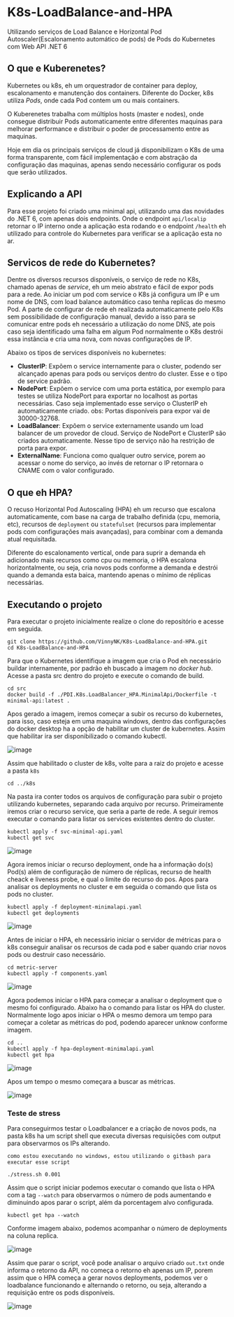 # K8s-LoadBalance-and-HPA
Utilizando serviços de Load Balance e Horizontal Pod Autoscaler(Escalonamento automático de pods) de Pods do Kubernetes com Web API .NET 6

## O que e Kuberenetes?
  Kubernetes ou k8s, eh um orquestrador de container para deploy, escalonamento e manutenção dos containers. Diferente do Docker, k8s utiliza *Pods*, onde cada Pod contem um ou mais containers.
  
   O Kuberenetes trabalha com múltiplos hosts (master e nodes), onde consegue distribuir Pods automaticamente entre diferentes maquinas para melhorar performance e distribuir o poder de processamento entre as maquinas.
   
   Hoje em dia os principais serviços de cloud já disponibilizam o K8s de uma forma transparente, com fácil implementação e com abstração da configuração das maquinas, apenas sendo necessário configurar os pods que serão utilizados.

## Explicando a API
  Para esse projeto foi criado uma minimal api, utilizando uma das novidades do .NET 6, com apenas dois endpoints. Onde o endpoint ```api/localip``` retornar o IP interno onde a aplicação esta rodando e o endpoint ```/health``` eh utilizado para controle do Kubernetes para verificar se a aplicação esta no ar.

## Servicos de rede do Kubernetes?
  Dentre os diversos recursos disponíveis, o serviço de rede no K8s, chamado apenas de *service*, eh um meio abstrato e fácil de expor pods para a rede. Ao iniciar um pod com service o K8s já configura um IP e um nome de DNS, com load balance automático caso tenha replicas do mesmo Pod. A parte de configurar de rede eh realizada automaticamente pelo K8s sem possibilidade de configuração manual, devido a isso para se comunicar entre pods eh necessário a utilização do nome DNS, ate pois caso seja identificado uma falha em algum Pod normalmente o K8s destrói essa instância e cria uma nova, com novas configurações de IP.
  
  Abaixo os tipos de services disponíveis no kubernetes:
  
- **ClusterIP**: Expõem o service internamente para o cluster, podendo ser alcançado apenas para pods ou serviços dentro do cluster. Esse e o tipo de service padrão.
- **NodePort**: Expõem o service com uma porta estática, por exemplo para testes se utiliza NodePort para exportar no localhost as portas necessárias. Caso seja implementado esse serviço o ClusterIP eh automaticamente criado. obs: Portas disponíveis para expor vai de 30000-32768.
- **LoadBalancer**: Expõem o service externamente usando um load balancer de um provedor de cloud. Serviço de NodePort e ClusterIP são criados automaticamente. Nesse tipo de serviço não ha restrição de porta para expor.
- **ExternalName**: Funciona como qualquer outro service, porem ao acessar o nome do serviço, ao invés de retornar o IP retornara o CNAME com o valor configurado.

## O que eh HPA?
  O recuso Horizontal Pod Autoscaling (HPA) eh um recurso que escalona automaticamente, com base na carga de trabalho definida (cpu, memoria, etc), recursos de ```deployment``` ou ```statefulset``` (recursos para implementar pods com configurações mais avançadas), para combinar com a demanda atual requisitada.
  
  Diferente do escalonamento vertical, onde para suprir a demanda eh adicionado mais recursos como cpu ou memoria, o HPA escalona horizontalmente, ou seja, cria novos pods conforme a demanda e destrói
quando a demanda esta baica, mantendo apenas o mínimo de réplicas necessárias.

## Executando o projeto
Para executar o projeto inicialmente realize o clone do repositório e acesse em seguida.
```
git clone https://github.com/VinnyNK/K8s-LoadBalance-and-HPA.git
cd K8s-LoadBalance-and-HPA
```

Para que o Kubernetes identifique a imagem que cria o Pod eh necessário buildar internamente, por padrão eh buscado a imagem no *docker hub*. Acesse a pasta src dentro do projeto e execute o comando de build.
```
cd src
docker build -f ./PDI.K8s.LoadBalancer_HPA.MinimalApi/Dockerfile -t minimal-api:latest .
```

Apos gerado a imagem, iremos começar a subir os recurso do kubernetes, para isso, caso esteja em uma maquina windows, dentro das configurações do docker desktop ha a opção de habilitar um cluster de kubernetes. Assim que habilitar ira ser disponibilizado o comando kubectl.

![image](https://user-images.githubusercontent.com/28060427/145230374-df27b6ed-807c-4600-9db9-9094754edf09.png)

Assim que habilitado o cluster de k8s, volte para a raiz do projeto e acesse a pasta ```k8s```
```
cd ../k8s
```

Na pasta ira conter todos os arquivos de configuração para subir o projeto utilizando kubernetes, separando cada arquivo por recurso.
Primeiramente iremos criar o recurso service, que seria a parte de rede. A seguir iremos executar o comando para listar os services existentes dentro do cluster.
```
kubectl apply -f svc-minimal-api.yaml
kubectl get svc
```
![image](https://user-images.githubusercontent.com/28060427/145261757-13b080d7-80d0-418e-84df-8c420a0d6702.png)

Agora iremos iniciar o recurso deployment, onde ha a informação do(s) Pod(s) além de configuração de número de réplicas, recurso de health cheack e liveness probe, e qual o limite do recurso do pos. Apos para analisar os deployments no cluster e em seguida o comando que lista os pods no cluster.
```
kubectl apply -f deployment-minimalapi.yaml
kubectl get deployments
```
![image](https://user-images.githubusercontent.com/28060427/145243684-19b10110-8de3-4e92-b98b-236d8d78f82b.png)

Antes de iniciar o HPA, eh necessário iniciar o servidor de métricas para o k8s conseguir analisar os recursos de cada pod e saber quando criar novos pods ou destruir caso necessário.
```
cd metric-server
kubectl apply -f components.yaml
```
![image](https://user-images.githubusercontent.com/28060427/145244070-7fbfb6ba-1c46-49d3-8907-03d0139bd9ae.png)

Agora podemos iniciar o HPA para começar a analisar o deployment que o mesmo foi configurado. Abaixo ha o comando para listar os HPA do cluster. Normalmente logo apos iniciar o HPA o mesmo demora um tempo para começar a coletar as métricas do pod, podendo aparecer unknow conforme imagem.
```
cd ..
kubectl apply -f hpa-deployment-minimalapi.yaml
kubectl get hpa
```
![image](https://user-images.githubusercontent.com/28060427/145244486-724119ed-57b0-46cb-b19f-a98e3e61ca2f.png)


Apos um tempo o mesmo começara a buscar as métricas.

![image](https://user-images.githubusercontent.com/28060427/145244649-8d5c6033-9c76-42a2-9780-4d0891d377b0.png)

### Teste de stress
  Para conseguirmos testar o Loadbalancer e a criação de novos pods, na pasta k8s ha um script shell que executa diversas requisições com output para observarmos os IPs alterando.
  ```
  como estou executando no windows, estou utilizando o gitbash para executar esse script
  
  ./stress.sh 0.001
  ```
  
  Assim que o script iniciar podemos executar o comando que lista o HPA com a tag ```--watch``` para observarmos o número de pods aumentando e diminuindo apos parar o script, além da porcentagem alvo configurada.
  
  ```
  kubectl get hpa --watch
  ```
  
Conforme imagem abaixo, podemos acompanhar o número de deployments na coluna replica.

![image](https://user-images.githubusercontent.com/28060427/145255073-936400ab-a030-4120-8ebd-adfb58a3299f.png)

  
  Assim que parar o script, você pode analisar o arquivo criado ```out.txt``` onde informa o retorno da API, no começa o retorno eh apenas um IP, porem assim que o HPA começa a gerar novos deployments, podemos ver o loadbalance funcionando e alternando o retorno, ou seja, alterando a requisição entre os pods disponíveis.
  
  ![image](https://user-images.githubusercontent.com/28060427/145255239-fd843fce-59ad-4ccd-b140-88b74bb82987.png)

